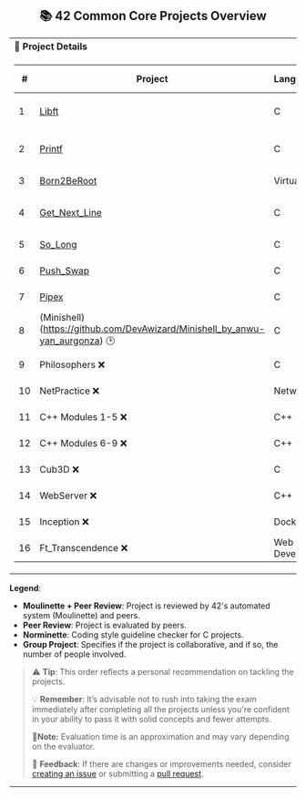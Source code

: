 <h2 align="center">  📚 42 Common Core Projects Overview</h2>

<table>
<tr>
<th align="left">📝 Project Details</th>
</tr>
<tr>
<td>

| # | Project | Language/Tool | Evaluation Time | Evaluation Method | Norminette Required | Points | Group Project |
|---|---|---|---|---|---|---|---|
| 1️ | [Libft](https://github.com/DevAwizard/Libft_by_anwu-yan) | C | ~45 mins | Moulinette + Peer Review | ✅ Yes | 3 | ❌ No |
| 2️ | [Printf](https://github.com/DevAwizard/Printf_by_anwu-yan) | C | ~45 mins | Moulinette + Peer Review | ✅ Yes | 3 | ❌ No |
| 3️ | [Born2BeRoot](https://github.com/DevAwizard) | VirtualBox | ~1 hour | Peer Review | ❌ N/A | 3 | ❌ No |
| 4️ | [Get_Next_Line](https://github.com/DevAwizard/GetNextLine_by_anwuyan) | C | ~45 mins | Moulinette + Peer Review | ✅ Yes | 3 | ❌ No |
| 5️ | [So_Long](https://github.com/DevAwizard/So_Long_By_anwu-yan) | C | ~45 mins | Peer Review | ✅ Yes | 3 | ❌ No |
| 6️ | [Push_Swap](https://github.com/DevAwizard/PushSwap_by_an-wuyan) | C | ~45 mins | Peer Review | ✅ Yes | 3 | ❌ No |
| 7️ | [Pipex](https://github.com/DevAwizard/pipex_by_anwu-yan) | C | ~30 mins | Peer Review | ✅ Yes | 3 | ❌ No |
| 8️ | (Minishell)(https://github.com/DevAwizard/Minishell_by_anwu-yan_aurgonza) 🕑 | C | ~30 mins | Peer Review | ✅ Yes | 3 | 👥 Yes (2) |
| 9️ | Philosophers ❌ | C | ~30 mins | Peer Review | ✅ Yes | 3 | ❌ No |
| 10 | NetPractice ❌ | Networking | ~15 mins | Peer Review | ❌ N/A | 3 | ❌ No |
| 11 | C++ Modules 1-5 ❌ | C++ | ~30 mins/module | Peer Review | ❌ N/A | 2/module | ❌ No |
| 1️2️ | C++ Modules 6-9 ❌ | C++ | ~30 mins/module | Peer Review | ❌ N/A | 2/module | ❌ No |
| 1️3️ | Cub3D ❌| C | ~30 mins | Peer Review | ✅ Yes | 3 | 👥 Yes (2) |
| 1️4️ | WebServer ❌ | C++ | ~1 hour | Peer Review | ❌ N/A | 3 | 👥 Yes (2-3)|
| 1️5️ | Inception ❌| Docker | ~30 mins | Peer Review | ❌ N/A | 3 | ❌ No |
| 1️6️ | Ft_Transcendence ❌ | Web Development | ~1 hour | Peer Review | ❌ N/A | 3 | 👥 Yes (3-5) |

</td>
</tr>
</table>


**Legend**:

- **Moulinette + Peer Review**: Project is reviewed by 42's automated system (Moulinette) and peers.
- **Peer Review**: Project is evaluated by peers.
- **Norminette**: Coding style guideline checker for C projects.
- **Group Project**: Specifies if the project is collaborative, and if so, the number of people involved.

> ⚠️ **Tip**: This order reflects a personal recommendation on tackling the projects.
>
> 💡 **Remember**: It’s advisable not to rush into taking the exam immediately after completing all the projects unless you're confident in your ability to pass it with solid concepts and fewer attempts.
> 
> 📝**Note:** Evaluation time is an approximation and may vary depending on the evaluator.
>
> 💬 **Feedback**: If there are changes or improvements needed, consider [creating an issue](https://github.com/pasqualerossi/42-School-Guide/issues) or submitting a [pull request](https://github.com/pasqualerossi/42-School-Guide/pulls).


---
